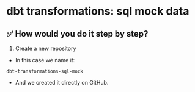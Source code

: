 # dbt transformations: sql mock data

## ✅ How would you do it step by step?

1. Create a new repository

- In this case we name it:

```
dbt-transformations-sql-mock
```

- And we created it directly on GitHub.